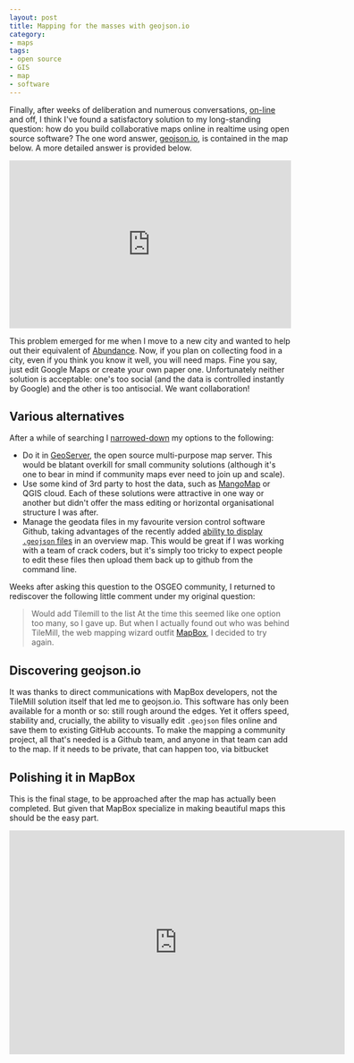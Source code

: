```yaml
---
layout: post
title: Mapping for the masses with geojson.io 
category:
- maps
tags:
- open source
- GIS
- map
- software
---
```

Finally, after weeks of deliberation and numerous conversations, [on-line](http://gis.stackexchange.com/questions/77734/can-osms-id-editor-be-used-on-custom-maps)
and off, I think I've found 
a satisfactory solution to my long-standing question: how do you build collaborative maps online 
in realtime using open source software? The one word answer, [geojson.io](http://geojson.io), is contained in the map below. A 
more detailed answer is provided below.

<iframe frameborder="0" width="100%" height="300" src="http://bl.ocks.org/d/d7defc8f828f444b5e25"></iframe>


<!--more-->

This problem emerged for me when I move to a new city and wanted to help out their equivalent of [Abundance](http://growsheffield.com/abundance/).
Now, if you plan on collecting food in a city, even if you think you know it well, you will need maps.
Fine you say, just edit Google Maps or create your own paper one. Unfortunately neither solution is acceptable: one's too
social (and the data is controlled instantly by Google) and the other is too antisocial. We want collaboration!

## Various alternatives
After a while of searching I [narrowed-down](http://gis.stackexchange.com/questions/74600/whats-the-most-appropriate-toolset-for-creating-a-community-map)
my options to the following:
- Do it in [GeoServer](http://geoserver.org/display/GEOS/Welcome),
the open source multi-purpose map server. This would be blatant overkill for small community solutions 
(although it's one to bear in mind if community maps ever need to join up and scale).
- Use some kind of 3rd party to host the data, such as [MangoMap](http://blog.mangomap.com/) or QGIS cloud. Each of 
these solutions were attractive in one way or another but didn't offer the mass editing or horizontal organisational 
structure I was after.
- Manage the geodata files in my favourite version control software Github, taking advantages of the recently 
added [ability to display `.geojson` files](https://github.com/blog/1541-geojson-rendering-improvements)
in an overview map. This would be great if I was working with a team of crack coders, but it's simply too tricky to expect people
to edit these files then upload them back up to github from the command line.

Weeks after asking this question to the OSGEO community, I returned to rediscover the following little comment under my 
original question: 
> Would add Tilemill to the list
At the time this seemed like one option too many, so I gave up. But when I actually found out who was behind TileMill, 
the web mapping wizard outfit [MapBox](https://www.mapbox.com/), I decided to try again.

## Discovering geojson.io
It was thanks to direct communications with MapBox developers, not the TileMill solution itself
that led me to geojson.io. This software has only been available for a month or so: still rough 
around the edges. Yet it offers speed, stability and, crucially, the ability to visually edit
`.geojson` files online and save them to existing GitHub accounts. 
To make the mapping a community project, all that's needed is a Github team, and anyone in that 
team can add to the map. If it needs to be private, that can happen too, via bitbucket

## Polishing it in  MapBox
This is the final stage, to be approached after the map has actually been completed.
But given that MapBox specialize in making beautiful maps this should be the easy part.

<iframe src="http://infoamazonia.org/embed/?map_id=6731&width=600&height=400" width="600" height="400" frameborder="0"></iframe>



